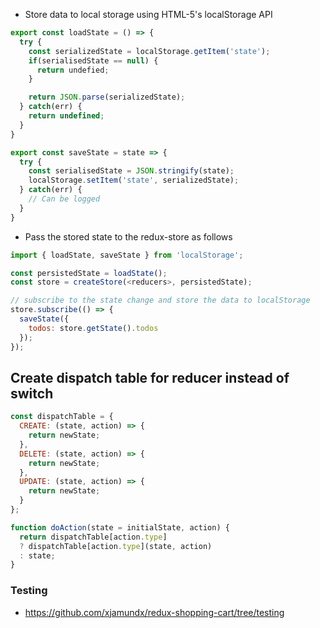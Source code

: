 - Store data to local storage using HTML-5's localStorage API

```javascript
export const loadState = () => {
  try {
    const serializedState = localStorage.getItem('state');
    if(serialisedState == null) {
      return undefied;
    }

    return JSON.parse(serializedState);
  } catch(err) {
    return undefined;
  }
}

export const saveState = state => {
  try {
    const serialisedState = JSON.stringify(state);
    localStorage.setItem('state', serializedState);
  } catch(err) {
    // Can be logged
  }
}
```

- Pass the stored state to the redux-store as follows

```javascript
import { loadState, saveState } from 'localStorage';

const persistedState = loadState();
const store = createStore(<reducers>, persistedState);

// subscribe to the state change and store the data to localStorage
store.subscribe(() => {
  saveState({
    todos: store.getState().todos
  });
});
```


## Create dispatch table for reducer instead of switch

```js
const dispatchTable = {
  CREATE: (state, action) => {
    return newState;
  },
  DELETE: (state, action) => {
    return newState;
  },
  UPDATE: (state, action) => {
    return newState;
  }
};
```

```js
function doAction(state = initialState, action) {
  return dispatchTable[action.type]
  ? dispatchTable[action.type](state, action)
  : state;
}
```

### Testing

- https://github.com/xjamundx/redux-shopping-cart/tree/testing

